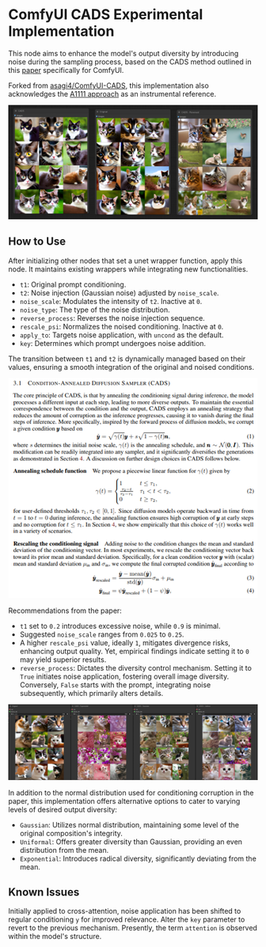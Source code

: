 # ComfyUI CADS Experimental Implementation

This node aims to enhance the model's output diversity by introducing noise during the sampling process, based on the CADS method outlined in this [paper](https://arxiv.org/abs/2310.17347) specifically for ComfyUI.

Forked from [asagi4/ComfyUI-CADS](https://github.com/asagi4/ComfyUI-CADS), this implementation also acknowledges the [A1111 approach](https://github.com/v0xie/sd-webui-cads/tree/main) as an instrumental reference.

![Screenshot](screenshot.png)

## How to Use

After initializing other nodes that set a unet wrapper function, apply this node. It maintains existing wrappers while integrating new functionalities.

- `t1`: Original prompt conditioning.
- `t2`: Noise injection (Gaussian noise) adjusted by `noise_scale`.
- `noise_scale`: Modulates the intensity of `t2`. Inactive at `0`.
- `noise_type`: The type of the noise distribution.
- `reverse_process`: Reverses the noise injection sequence.
- `rescale_psi`: Normalizes the noised conditioning. Inactive at `0`.
- `apply_to`: Targets noise application, with `uncond` as the default.
- `key`: Determines which prompt undergoes noise addition.

The transition between `t1` and `t2` is dynamically managed based on their values, ensuring a smooth integration of the original and noised conditions.

![Theory](theory.png)

Recommendations from the paper:
- `t1` set to `0.2` introduces excessive noise, while `0.9` is minimal.
- Suggested `noise_scale` ranges from `0.025` to `0.25`.
- A higher `rescale_psi` value, ideally `1`, mitigates divergence risks, enhancing output quality. Yet, empirical findings indicate setting it to `0` may yield superior results.
- `reverse_process`: Dictates the diversity control mechanism. Setting it to `True` initiates noise application, fostering overall image diversity. Conversely, `False` starts with the prompt, integrating noise subsequently, which primarily alters details.

![Distribution](noise_distr.png)

In addition to the normal distribution used for conditioning corruption in the paper, this implementation offers alternative options to cater to varying levels of desired output diversity:

- `Gaussian`: Utilizes normal distribution, maintaining some level of the original composition's integrity.
- `Uniformal`: Offers greater diversity than Gaussian, providing an even distribution from the mean.
- `Exponential`: Introduces radical diversity, significantly deviating from the mean.


## Known Issues

Initially applied to cross-attention, noise application has been shifted to regular conditioning `y` for improved relevance. Alter the `key` parameter to revert to the previous mechanism. Presently, the term `attention` is observed within the model's structure.
